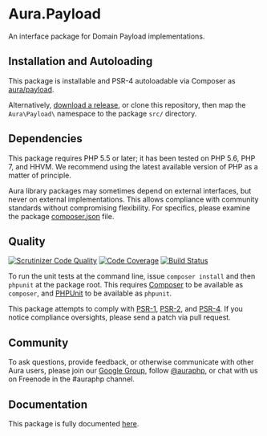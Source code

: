 # Aura.Payload

An interface package for Domain Payload implementations.

## Installation and Autoloading

This package is installable and PSR-4 autoloadable via Composer as
[aura/payload][].

Alternatively, [download a release][], or clone this repository, then map the
`Aura\Payload\` namespace to the package `src/` directory.

## Dependencies

This package requires PHP 5.5 or later; it has been tested on PHP 5.6, PHP 7,
and HHVM. We recommend using the latest available version of PHP as a matter of
principle.

Aura library packages may sometimes depend on external interfaces, but never on
external implementations. This allows compliance with community standards
without compromising flexibility. For specifics, please examine the package
[composer.json][] file.

## Quality

[![Scrutinizer Code Quality](https://scrutinizer-ci.com/g/auraphp/Aura.Payload/badges/quality-score.png?b=3.x)](https://scrutinizer-ci.com/g/auraphp/Aura.Payload/)
[![Code Coverage](https://scrutinizer-ci.com/g/auraphp/Aura.Payload/badges/coverage.png?b=3.x)](https://scrutinizer-ci.com/g/auraphp/Aura.Payload/)
[![Build Status](https://travis-ci.org/auraphp/Aura.Payload.png?branch=3.x)](https://travis-ci.org/auraphp/Aura.Payload)

To run the unit tests at the command line, issue `composer install` and then
`phpunit` at the package root. This requires [Composer][] to be available as
`composer`, and [PHPUnit][] to be available as `phpunit`.

This package attempts to comply with [PSR-1][], [PSR-2][], and [PSR-4][]. If
you notice compliance oversights, please send a patch via pull request.

## Community

To ask questions, provide feedback, or otherwise communicate with other Aura
users, please join our [Google Group][], follow [@auraphp][], or chat with us
on Freenode in the #auraphp channel.

## Documentation

This package is fully documented [here](./docs/index.md).

[PSR-1]: https://github.com/php-fig/fig-standards/blob/master/accepted/PSR-1-basic-coding-standard.md
[PSR-2]: https://github.com/php-fig/fig-standards/blob/master/accepted/PSR-2-coding-style-guide.md
[PSR-4]: https://github.com/php-fig/fig-standards/blob/master/accepted/PSR-4-autoloader.md
[Composer]: http://getcomposer.org/
[PHPUnit]: http://phpunit.de/
[Google Group]: http://groups.google.com/group/auraphp
[@auraphp]: http://twitter.com/auraphp
[download a release]: https://github.com/auraphp/Aura.Payload/releases
[aura/payload]: https://packagist.org/packages/aura/payload
[composer.json]: ./composer.json
